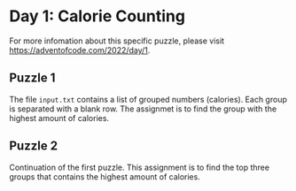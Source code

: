 # Day 1: Calorie Counting

For more infomation about this specific puzzle, please visit https://adventofcode.com/2022/day/1. 

## Puzzle 1

The file `input.txt` contains a list of grouped numbers (calories). Each group is separated with a blank row. The assignmet is to find the group with the highest amount of calories.

## Puzzle 2

Continuation of the first puzzle. This assignment is to find the top three groups that contains the highest amount of calories.